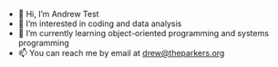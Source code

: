 - 👋 Hi, I’m Andrew Test
- 👀 I’m interested in coding and data analysis
- 🌱 I’m currently learning object-oriented programming and systems programming
- 📫 You can reach me by email at drew@theparkers.org
